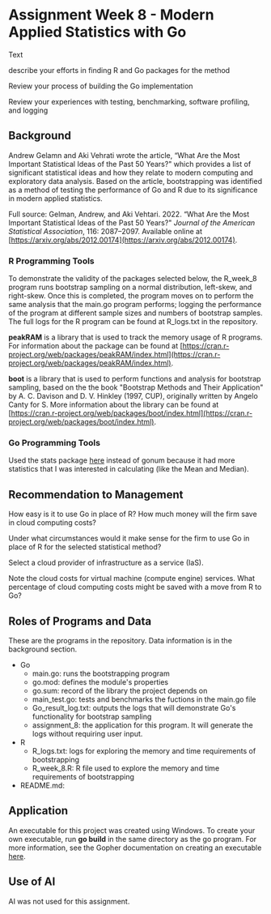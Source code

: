 # Assignment Week 8 - Modern Applied Statistics with Go
Text

describe your efforts in finding R and Go packages for the method

Review your process of building the Go implementation

Review your experiences with testing, benchmarking, software profiling, and logging

## Background
Andrew Gelamn and Aki Vehrati wrote the article, “What Are the Most Important Statistical Ideas of the Past 50 Years?" which provides a list of significant statistical ideas and how they relate to modern computing and exploratory data analysis. Based on the article, bootstrapping was identified as a method of testing the performance of Go and R due to its significance in  modern applied statistics. 

Full source: Gelman, Andrew, and Aki Vehtari. 2022. “What Are the Most Important Statistical Ideas of the Past 50 Years?" *Journal of the American Statistical Association*, 116: 2087–2097. Available online at [https://arxiv.org/abs/2012.00174](https://arxiv.org/abs/2012.00174).

### R Programming Tools
To demonstrate the validity of the packages selected below, the R_week_8 program runs bootstrap sampling on a normal distribution, left-skew, and right-skew. Once this is completed, the program moves on to perform the same analysis that the main.go program performs; logging the performance of the program at different sample sizes and numbers of bootstrap samples. The full logs for the R program can be found at R_logs.txt in the repository.

**peakRAM** is a library that is used to track the memory usage of R programs. For information about the package can be found at [https://cran.r-project.org/web/packages/peakRAM/index.html](https://cran.r-project.org/web/packages/peakRAM/index.html).

**boot** is a library that is used to perform functions and analysis for bootstrap sampling, based on the the book "Bootstrap Methods and Their Application" by A. C. Davison and D. V. Hinkley (1997, CUP), originally written by Angelo Canty for S. More information about the library can be found at [https://cran.r-project.org/web/packages/boot/index.html](https://cran.r-project.org/web/packages/boot/index.html).

### Go Programming Tools

Used the stats package [here](https://pkg.go.dev/github.com/montanaflynn/stats#section-readme) instead of gonum because it had more statistics that I was interested in calculating (like the Mean and Median).


## Recommendation to Management
How easy is it to use Go in place of R? How much money will the firm save in cloud computing costs?

Under what circumstances would it make sense for the firm to use Go in place of R for the selected statistical method?

Select a cloud provider of infrastructure as a service (IaS).

Note the cloud costs for virtual machine (compute engine) services. What percentage of cloud computing costs might be saved with a move from R to Go?

## Roles of Programs and Data
These are the programs in the repository. Data information is in the background section.

- Go
    - main.go: runs the bootstrapping program
    - go.mod: defines the module's properties
    - go.sum: record of the library the project depends on
    - main_test.go: tests and benchmarks the fuctions in the main.go file
    - Go_result_log.txt: outputs the logs that will demonstrate Go's functionality for bootstrap sampling
    - assignment_8: the application for this program. It will generate the logs without requiring user input.
- R
    - R_logs.txt: logs for exploring the memory and time requirements of bootstrapping
    - R_week_8.R: R file used to explore the memory and time requirements of bootstrapping
- README.md: 

## Application
An executable for this project was created using Windows. To create your own executable, run **go build** in the same directory as the go program. For more information, see the Gopher documentation on creating an executable [here](https://go.dev/doc/tutorial/compile-install).

## Use of AI
AI was not used for this assignment.